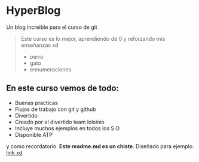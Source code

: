 # HyperBlog
Un blog increible para el curso de git
>Este curso es lo mejor, aprendiendo de 0 y reforzando mis enseñanzas xd
>- perro
>- gato
>- ennumeraciones

## En este curso vemos de todo:
* Buenas practicas
* Flujos de trabajo con git y github
* Divertido
* Creado por el divertido team lolsinio
* Incluye muchos ejemplos en todos los S.O
* Disponible ATP

y como recordatorio.  **Este readme.md es un chiste**. Diseñado para ejemplo. [link xd](https://www.youtube.com/watch?v=i7gJvWMQSZQ "link xd")